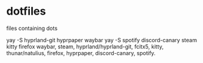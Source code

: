 # dotfiles
files containing dots

yay -S hyprland-git hyprpaper waybar
yay -S spotify discord-canary steam kitty firefox
waybar, steam,  hyprland/hyprland-git, fcitx5, kitty, thunar/natulius, firefox, hyprpaper, discord-canary, spotify.
